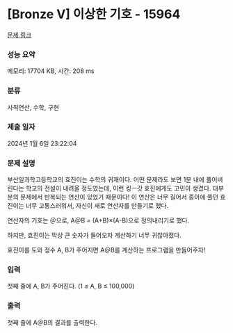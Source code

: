 # [Bronze V] 이상한 기호 - 15964 

[문제 링크](https://www.acmicpc.net/problem/15964) 

### 성능 요약

메모리: 17704 KB, 시간: 208 ms

### 분류

사칙연산, 수학, 구현

### 제출 일자

2024년 1월 6일 23:22:04

### 문제 설명

<p>부산일과학고등학교의 효진이는 수학의 귀재이다. 어떤 문제라도 보면 1분 내에 풀어버린다는 학교의 전설이 내려올 정도였는데, 이런 킹ㅡ갓 효진에게도 고민이 생겼다. 대부분의 문제에서 반복되는 연산이 있었기 때문이다! 이 연산은 너무 길어서 종이에 풀던 효진이는 너무 고통스러워서, 자신이 새로 연산자를 만들기로 했다.</p>

<p>연산자의 기호는 ＠으로, A＠B = (A+B)×(A-B)으로 정의내리기로 했다.</p>

<p>하지만, 효진이는 막상 큰 숫자가 들어오자 계산하기 너무 귀찮아졌다.</p>

<p>효진이를 도와 정수 A, B가 주어지면 A＠B를 계산하는 프로그램을 만들어주자!</p>

### 입력 

 <p>첫째 줄에 A, B가 주어진다. (1 ≤ A, B ≤ 100,000)</p>

### 출력 

 <p> 첫째 줄에 A＠B의 결과를 출력한다.</p>

